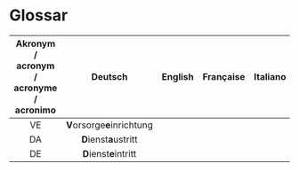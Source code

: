 # Glossar

| Akronym / acronym / acronyme / acronimo |            Deutsch          | English | Française | Italiano |
|:---------------------------------------:|:---------------------------:|---------|-----------|----------|
|                    VE                   | **V**orsorge**e**inrichtung |         |           |          |
|                    DA                   |    **D**ienst**a**ustritt   |         |           |          |
|                    DE                   |    **D**ienst**e**intritt   |         |           |          |
